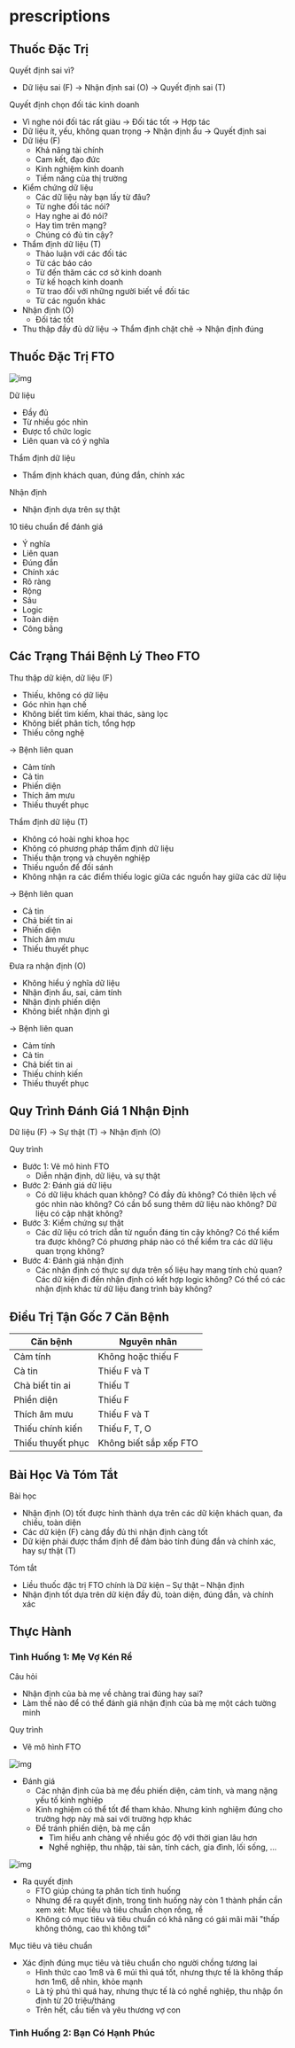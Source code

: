 # prescriptions

## Thuốc Đặc Trị

Quyết định sai vì?

- Dữ liệu sai (F) &rarr; Nhận định sai (O) &rarr; Quyết định sai (T)

Quyết định chọn đối tác kinh doanh

- Vì nghe nói đối tác rất giàu &rarr; Đối tác tốt &rarr; Hợp tác
- Dữ liệu ít, yếu, không quan trọng &rarr; Nhận định ẩu &rarr; Quyết định sai
- Dữ liệu (F)
  - Khả năng tài chính
  - Cam kết, đạo đức
  - Kinh nghiệm kinh doanh
  - Tiềm năng của thị trường
- Kiểm chứng dữ liệu
  - Các dữ liệu này bạn lấy từ đâu?
  - Từ nghe đối tác nói?
  - Hay nghe ai đó nói?
  - Hay tìm trên mạng?
  - Chúng có đủ tin cậy?
- Thẩm định dữ liệu (T)
  - Thảo luận với các đối tác
  - Từ các báo cáo
  - Từ đến thăm các cơ sở kinh doanh
  - Từ kế hoạch kinh doanh
  - Từ trao đổi với những người biết về đối tác
  - Từ các nguồn khác
- Nhận định (O)
  - Đối tác tốt
- Thu thập đầy đủ dữ liệu &rarr; Thẩm định chặt chẽ &rarr; Nhận định đúng

## Thuốc Đặc Trị FTO

![img](./img/5.png)

Dữ liệu

- Đầy đủ
- Từ nhiều góc nhìn
- Được tổ chức logic
- Liên quan và có ý nghĩa

Thẩm định dữ liệu

- Thẩm định khách quan, đúng đắn, chính xác

Nhận định

- Nhận định dựa trên sự thật

10 tiêu chuẩn để đánh giá

- Ý nghĩa
- Liên quan
- Đúng đắn
- Chính xác
- Rõ ràng
- Rộng
- Sâu
- Logic
- Toàn diện
- Công bằng

## Các Trạng Thái Bệnh Lý Theo FTO

Thu thập dữ kiện, dữ liệu (F)

- Thiếu, không có dữ liệu
- Góc nhìn hạn chế
- Không biết tìm kiếm, khai thác, sàng lọc
- Không biết phân tích, tổng hợp
- Thiếu công nghệ

&rarr; Bệnh liên quan

- Cảm tính
- Cả tin
- Phiến diện
- Thích âm mưu
- Thiếu thuyết phục

Thẩm định dữ liệu (T)

- Không có hoài nghi khoa học
- Không có phương pháp thẩm định dữ liệu
- Thiếu thận trọng và chuyên nghiệp
- Thiếu nguồn để đối sánh
- Không nhận ra các điểm thiếu logic giữa các nguồn hay giữa các dữ liệu

&rarr; Bệnh liên quan

- Cả tin
- Chả biết tin ai
- Phiến diện
- Thích âm mưu
- Thiếu thuyết phục

Đưa ra nhận định (O)

- Không hiểu ý nghĩa dữ liệu
- Nhận định ẩu, sai, cảm tính
- Nhận định phiến diện
- Không biết nhận định gì

&rarr; Bệnh liên quan

- Cảm tính
- Cả tin
- Chả biết tin ai
- Thiếu chính kiến
- Thiếu thuyết phục

## Quy Trình Đánh Giá 1 Nhận Định

Dữ liệu (F) &rarr; Sự thật (T) &rarr; Nhận định (O)

Quy trình

- Bước 1: Vẽ mô hình FTO
  - Diễn nhận định, dữ liệu, và sự thật
- Bước 2: Đánh giá dữ liệu
  - Có dữ liệu khách quan không? Có đầy đủ không? Có thiên lệch về góc nhìn nào không? Có cần bổ sung thêm dữ liệu nào không? Dữ liệu có cập nhật không?
- Bước 3: Kiểm chứng sự thật
  - Các dữ liệu có trích dẫn từ nguồn đáng tin cậy không? Có thể kiểm tra được không? Có phương pháp nào có thể kiểm tra các dữ liệu quan trọng không?
- Bước 4: Đánh giá nhận định
  - Các nhận định có thực sự dựa trên số liệu hay mang tính chủ quan? Các dữ kiện đi đến nhận định có kết hợp logic không? Có thể có các nhận định khác từ dữ liệu đang trình bày không?

## Điều Trị Tận Gốc 7 Căn Bệnh

| **Căn bệnh**         | **Nguyên nhân**         |
|----------------------|-------------------------|
| Cảm tính             | Không hoặc thiếu F      |
| Cà tin               | Thiếu F và T            |
| Chà biết tin ai      | Thiếu T                 |
| Phiền diện           | Thiếu F                 |
| Thích âm mưu         | Thiếu F và T            |
| Thiếu chính kiến     | Thiếu F, T, O           |
| Thiếu thuyết phục    | Không biết sắp xếp FTO  |

## Bài Học Và Tóm Tắt

Bài học

- Nhận định (O) tốt được hình thành dựa trên các dữ kiện khách quan, đa chiều, toàn diện
- Các dữ kiện (F) càng đầy đủ thì nhận định càng tốt
- Dữ kiện phải được thẩm định để đảm bảo tính đúng đắn và chính xác, hay sự thật (T)

Tóm tắt

- Liều thuốc đặc trị FTO chính là Dữ kiện – Sự thật – Nhận định
- Nhận định tốt dựa trên dữ kiện đầy đủ, toàn diện, đúng đắn, và chính xác

## Thực Hành

### Tình Huống 1: Mẹ Vợ Kén Rể

Câu hỏi

- Nhận định của bà mẹ về chàng trai đúng hay sai?
- Làm thế nào để có thể đánh giá nhận định của bà mẹ một cách tường minh

Quy trình

- Vẽ mô hình FTO

![img](./img/6.png)

- Đánh giá
  - Các nhận định của bà mẹ đều phiến diện, cảm tính, và mang nặng yếu tố kinh nghiệp
  - Kinh nghiệm có thể tốt để tham khảo. Nhưng kinh nghiệm đúng cho trường hợp này mà sai với trường hợp khác
  - Để tránh phiến diện, bà mẹ cần
    - Tìm hiểu anh chàng về nhiều góc độ với thời gian lâu hơn
    - Nghề nghiệp, thu nhập, tài sản, tính cách, gia đình, lối sống, ...

![img](./img/7.png)

- Ra quyết định
  - FTO giúp chúng ta phân tích tình huống
  - Nhưng để ra quyết định, trong tình huống này còn 1 thành phần cần xem xét: Mục tiêu và tiêu chuẩn chọn rồng, rể
  - Không có mục tiêu và tiêu chuẩn có khả năng có gái mãi mãi "thấp không thông, cao thì không tới"

Mục tiêu và tiêu chuẩn

- Xác định đúng mục tiêu và tiêu chuẩn cho người chồng tương lai
  - Hình thức cao 1m8 và 6 múi thì quá tốt, nhưng thực tế là không thấp hơn 1m6, dễ nhìn, khỏe mạnh
  - Là tỷ phú thì quá hay, nhưng thực tế là có nghề nghiệp, thu nhập ổn định từ 20 triệu/tháng
  - Trên hết, cầu tiến và yêu thương vợ con

### Tình Huống 2: Bạn Có Hạnh Phúc
